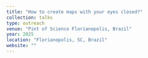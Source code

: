 ```yaml
---
title: "How to create maps with your eyes closed?"
collection: talks
type: outreach
venue: "Pint of Science Florianopolis, Brazil"
year: 2025
location: "Florianopolis, SC, Brazil"
website: ""
---
```

